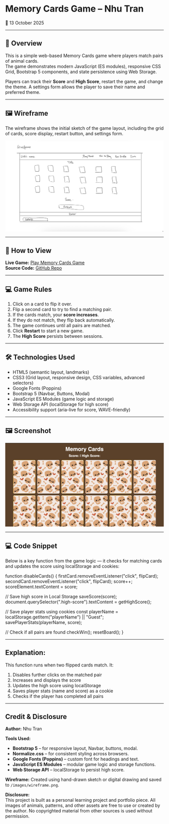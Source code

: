 # Memory Cards Game – Nhu Tran

📅 13 October 2025

---

## 📖 Overview
This is a simple web-based Memory Cards game where players match pairs of animal cards.  
The game demonstrates modern JavaScript (ES modules), responsive CSS Grid, Bootstrap 5 components, and state persistence using Web Storage.

Players can track their **Score** and **High Score**, restart the game, and change the theme. A settings form allows the player to save their name and preferred theme.

---

## 🖼️ Wireframe
The wireframe shows the initial sketch of the game layout, including the grid of cards, score display, restart button, and settings form.  

![Wireframe](images/wireframe.png)

---

## 🚀 How to View
**Live Game:** [Play Memory Cards Game](https://nhu-tran1105.github.io/Bravo/)  
**Source Code:** [GitHub Repo](https://github.com/nhu-tran1105/Bravo)

---

## 💻 Game Rules
1. Click on a card to flip it over.  
2. Flip a second card to try to find a matching pair.  
3. If the cards match, your **score increases**.  
4. If they do not match, they flip back automatically.  
5. The game continues until all pairs are matched.  
6. Click **Restart** to start a new game.  
7. The **High Score** persists between sessions.

---

## 🛠️ Technologies Used
- HTML5 (semantic layout, landmarks)
- CSS3 (Grid layout, responsive design, CSS variables, advanced selectors)
- Google Fonts (Poppins)
- Bootstrap 5 (Navbar, Buttons, Modal)
- JavaScript ES Modules (game logic and storage)
- Web Storage API (localStorage for high score)
- Accessibility support (aria-live for score, WAVE-friendly)

---

## 🖼️ Screenshot
![Game Screenshot](images/game_thumb.png)

---

## 💻 Code Snippet
Below is a key function from the game logic — it checks for matching cards and updates the score using localStorage and cookies:

function disableCards() {
  firstCard.removeEventListener("click", flipCard);
  secondCard.removeEventListener("click", flipCard);
  score++;
  scoreElement.textContent = score;

  // Save high score in Local Storage
  saveScore(score);
  document.querySelector(".high-score").textContent = getHighScore();

  // Save player stats using cookies
  const playerName = localStorage.getItem("playerName") || "Guest";
  savePlayerStats(playerName, score);

  // Check if all pairs are found
  checkWin();
  resetBoard();
}

---

## Explanation:
This function runs when two flipped cards match. It:
1. Disables further clicks on the matched pair
2. Increases and displays the score
3. Updates the high score using localStorage
4. Saves player stats (name and score) as a cookie
5. Checks if the player has completed all pairs

---

## Credit & Disclosure

**Author:** Nhu Tran  

**Tools Used:**  
- **Bootstrap 5** – for responsive layout, Navbar, buttons, modal.  
- **Normalize.css** – for consistent styling across browsers.  
- **Google Fonts (Poppins)** – custom font for headings and text.  
- **JavaScript ES Modules** – modular game logic and storage functions.  
- **Web Storage API** – localStorage to persist high score.  

**Wireframe:** Created using hand-drawn sketch or digital drawing and saved to `/images/wireframe.png`.  

**Disclosure:**  
This project is built as a personal learning project and portfolio piece. All images of animals, patterns, and other assets are free to use or created by the author. No copyrighted material from other sources is used without permission.
